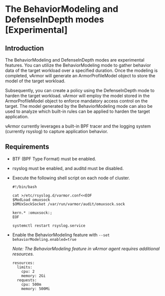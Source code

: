 # The BehaviorModeling and DefenseInDepth modes [Experimental]

## Introduction
The BehaviorModeling and DefenseInDepth modes are experimental features. You can utilize the BehaviorModeling mode to gather behavior data of the target workload over a specified duration. Once the modeling is completed, vArmor will generate an ArmorProfileModel object to store the model of the target workload.

Subsequently, you can create a policy using the DefenseInDepth mode to harden the target workload. vArmor will employ the model stored in the ArmorProfileModel object to enforce mandatory access control on the target. The model generated by the BehaviorModeling mode can also be used to analyze which built-in rules can be applied to harden the target application.

vArmor currently leverages a built-in BPF tracer and the logging system (currently rsyslog) to capture application behavior.

## Requirements
* BTF (BPF Type Format) must be enabled. 
* rsyslog must be enabled, and auditd must be disabled. 
* Execute the following shell script on each node of cluster.
    ```
    #!/bin/bash

    cat >/etc/rsyslog.d/varmor.conf<<EOF
    $ModLoad omuxsock
    $OMUxSockSocket /var/run/varmor/audit/omuxsock.sock

    kern.* :omuxsock:;
    EOF

    systemctl restart rsyslog.service
    ```
* Enable the BehaviorModeling feature with `--set behaviorModeling.enabled=true`
    
    *Note: The BehaviorModeling feature in vArmor agent requires additional resources.*
    ```
    resources:
      limits:
        cpu: 2
        memory: 2Gi
      requests:
        cpu: 500m
        memory: 500Mi
    ```

